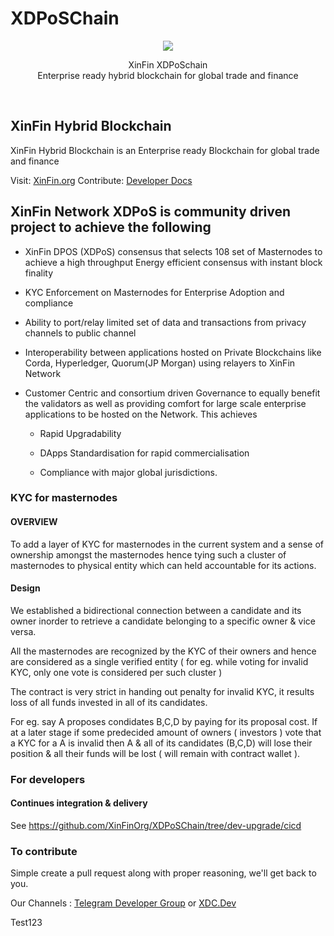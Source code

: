 # XDPoSChain

<p align="center">
  <img src="./assets/images/xinfin-logo.png" />
</p>

<p align="center">
  XinFin XDPoSchain<br/>
  Enterprise ready hybrid blockchain for global trade and finance
</p>
<br/>

## XinFin Hybrid Blockchain

XinFin Hybrid Blockchain is an Enterprise ready Blockchain for global trade and finance

Visit: [XinFin.org](https://xinfin.org)
Contribute: [Developer Docs](https://docs.xinfin.org)

## XinFin Network XDPoS is community driven project to achieve the following 

- XinFin DPOS (XDPoS) consensus that selects 108 set of Masternodes to achieve a high throughput Energy efficient consensus with instant block finality

- KYC Enforcement on Masternodes for Enterprise Adoption and compliance

- Ability to port/relay limited set of data and transactions from privacy channels to public channel

- Interoperability between applications hosted on Private Blockchains like Corda, Hyperledger, Quorum(JP Morgan) using relayers to XinFin Network

- Customer Centric and consortium driven Governance to equally benefit the validators as well as providing comfort for large scale enterprise applications to be hosted on the Network. This achieves

  - Rapid Upgradability

  - DApps Standardisation for rapid commercialisation

  - Compliance with major global jurisdictions.

### KYC for masternodes

#### OVERVIEW

To add a layer of KYC for masternodes in the current system and a sense of ownership amongst the masternodes hence tying such a cluster of masternodes to physical entity which can held accountable for its actions.

#### Design

We established a bidirectional connection between a candidate and its owner inorder to retrieve a candidate belonging to a specific owner & vice versa.

All the masternodes are recognized by the KYC of their owners and hence are considered as a single verified entity ( for eg. while voting for invalid KYC, only one vote is considered per such cluster )

The contract is very strict in handing out penalty for invalid KYC, it results loss of all funds invested in all of its candidates.

For eg. say A proposes condidates B,C,D by paying for its proposal cost.
If at a later stage if some predecided amount of owners ( investors ) vote that a KYC for a A is invalid then A & all of its candidates (B,C,D) will lose their position & all their funds will be lost ( will remain with contract wallet ).  

### For developers

#### Continues integration & delivery
See https://github.com/XinFinOrg/XDPoSChain/tree/dev-upgrade/cicd


### To contribute

Simple create a pull request along with proper reasoning, we'll get back to you.

Our Channels : [Telegram Developer Group](https://t.me/XinFinDevelopers)  or [XDC.Dev](https://xdc.dev)

Test123
